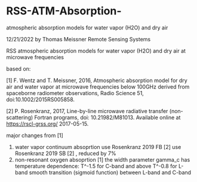 # RSS-ATM-Absorption-
atmospheric absorption models for water vapor (H2O) and dry air

12/21/2022
by Thomas Meissner
Remote Sensing Systems

RSS atmospheric absorption models for water vapor (H2O) and dry air at microwave frequencies

based on: 

[1] F. Wentz and T. Meissner, 2016, Atmospheric absorption model for dry air and water vapor 
      at microwave frequencies below 100GHz derived from spaceborne radiometer observations, 
      Radio Science 51, doi:10.1002/2015RS005858. 

[2] P. Rosenkranz, 2017, Line-by-line microwave radiative transfer (non-scattering) Fortran programs, 
       doi: 10.21982/M81013. Available online at https://rscl-grss.org/ 2017-05-15.   

major changes from [1]
1. water vapor continuum absoprtion
   use Rosenkranz 2019 FB [2]
   use Rosenkranz 2019 SB [2] , reduced by 7%
2. non-resonant oxygen absoprtion [1]
   the width parameter gamma_c has temperature dependence:
   T^-1.5 for C-band and above
   T^-0.8 for L-band
   smooth transition (sigmoid function) between L-band and C-band
